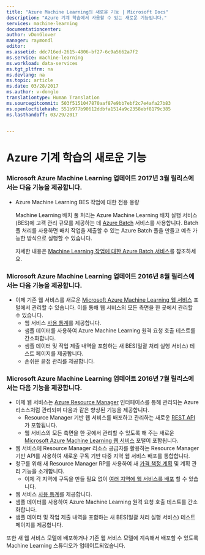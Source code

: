 ```yaml
---
title: "Azure Machine Learning의 새로운 기능 | Microsoft Docs"
description: "Azure 기계 학습에서 사용할 수 있는 새로운 기능입니다."
services: machine-learning
documentationcenter: 
author: vDonGlover
manager: raymondl
editor: 
ms.assetid: ddc716ed-2615-4806-bf27-6c9a5662a7f2
ms.service: machine-learning
ms.workload: data-services
ms.tgt_pltfrm: na
ms.devlang: na
ms.topic: article
ms.date: 03/28/2017
ms.author: v-donglo
translationtype: Human Translation
ms.sourcegitcommit: 503f5151047870aaf87e9bb7ebf2c7e4afa27b83
ms.openlocfilehash: 551b977b90612ddbfa1514a9c2358ebf8179c385
ms.lasthandoff: 03/29/2017


---
```

# <a name="whats-new-in-azure-machine-learning"></a>Azure 기계 학습의 새로운 기능

### <a name="the-march-2017-release-of-microsoft-azure-machine-learning-updates-provides-the-following-feature"></a>Microsoft Azure Machine Learning 업데이트 2017년 3월 릴리스에서는 다음 기능을 제공합니다.



* Azure Machine Learning BES 작업에 대한 전용 용량

    Machine Learning 배치 풀 처리는 Azure Machine Learning 배치 실행 서비스(BES)에 고객 관리 규모를 제공하는 데 [Azure Batch](../batch/batch-technical-overview.md) 서비스를 사용합니다. Batch 풀 처리를 사용하면 배치 작업을 제출할 수 있는 Azure Batch 풀을 만들고 예측 가능한 방식으로 실행할 수 있습니다.

    자세한 내용은 [Machine Learning 작업에 대한 Azure Batch 서비스](machine-learning-dedicated-capacity-for-bes-jobs.md)를 참조하세요.


### <a name="the-august-2016-release-of-microsoft-azure-machine-learning-updates-provide-the-following-features"></a>Microsoft Azure Machine Learning 업데이트 2016년 8월 릴리스에서는 다음 기능을 제공합니다.
* 이제 기존 웹 서비스를 새로운 [Microsoft Azure Machine Learning 웹 서비스](https://services.azureml.net/) 포털에서 관리할 수 있습니다. 이를 통해 웹 서비스의 모든 측면을 한 곳에서 관리할 수 있습니다.    
  * 웹 서비스 [사용 통계](machine-learning-manage-new-webservice.md)를 제공합니다.
  * 샘플 데이터를 사용하여 Azure Machine Learning 원격 요청 호출 테스트를 간소화합니다.
  * 샘플 데이터 및 작업 제출 내역을 포함하는 새 BES(일괄 처리 실행 서비스) 테스트 페이지를 제공합니다.
  * 손쉬운 끝점 관리를 제공합니다.

### <a name="the-july-2016-release-of-microsoft-azure-machine-learning-updates-provide-the-following-features"></a>Microsoft Azure Machine Learning 업데이트 2016년 7월 릴리스에서는 다음 기능을 제공합니다.
* 이제 웹 서비스는 [Azure Resource Manager](../azure-resource-manager/resource-group-overview.md) 인터페이스를 통해 관리되는 Azure 리소스처럼 관리되며 다음과 같은 향상된 기능을 제공합니다.
  * Resource Manager 기반 웹 서비스를 배포하고 관리하는 새로운 [REST API](https://msdn.microsoft.com/library/azure/Dn950030.aspx)가 포함됩니다.
  * 웹 서비스의 모든 측면을 한 곳에서 관리할 수 있도록 해 주는 새로운 [Microsoft Azure Machine Learning 웹 서비스](https://services.azureml.net/) 포털이 포함됩니다.
* 웹 서비스에 Resource Manager 리소스 공급자를 활용하는 Resource Manager 기반 API를 사용하여 새로운 구독 기반 다중 지역 웹 서비스 배포를 통합합니다.
* 청구를 위해 새 Resource Manager RP를 사용하여 새 [가격 책정 계획](https://azure.microsoft.com/pricing/details/machine-learning/) 및 계획 관리 기능을 소개합니다.
  * 이제 각 지역에 구독을 만들 필요 없이 [여러 지역에 웹 서비스를 배포](machine-learning-how-to-deploy-to-multiple-regions.md) 할 수 있습니다.
* 웹 서비스 [사용 통계](machine-learning-manage-new-webservice.md)를 제공합니다.
* 샘플 데이터를 사용하여 Azure Machine Learning 원격 요청 호출 테스트를 간소화합니다.
* 샘플 데이터 및 작업 제출 내역을 포함하는 새 BES(일괄 처리 실행 서비스) 테스트 페이지를 제공합니다.

또한 새 웹 서비스 모델에 배포하거나 기존 웹 서비스 모델에 계속해서 배포할 수 있도록 Machine Learning 스튜디오가 업데이트되었습니다. 



